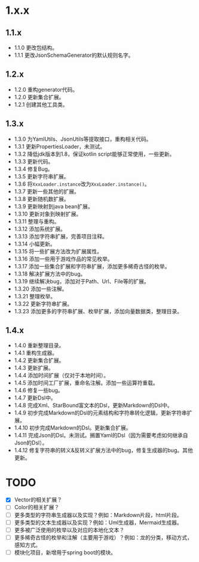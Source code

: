 # 1.x.x

## 1.1.x

* 1.1.0 更改包结构。
* 1.1.1 更改JsonSchemaGenerator的默认规则名字。

## 1.2.x

* 1.2.0 重构generator代码。
* 1.2.0 更新集合扩展。
* 1.2.1 创建其他工具类。

## 1.3.x

* 1.3.0 为YamlUtils、JsonUtils等提取接口，重构相关代码。
* 1.3.1 更新PropertiesLoader，未测试。
* 1.3.2 降低jdk版本到1.8，保证kotlin script能够正常使用，一些更新。
* 1.3.3 更新代码。
* 1.3.4 修复Bug。
* 1.3.5 更新字符串扩展。
* 1.3.6 将`XxxLoader.instance`改为`XxxLoader.instance()`。
* 1.3.7 更新一些其他的扩展。
* 1.3.8 更新随机数扩展。
* 1.3.9 更新映射到java bean扩展。
* 1.3.10 更新对象到映射扩展。
* 1.3.11 整理与重构。
* 1.3.12 添加系统扩展。
* 1.3.13 添加字符串扩展，完善项目注释。
* 1.3.14 小幅更新。
* 1.3.15 将一些扩展方法改为扩展属性。
* 1.3.16 添加一些用于游戏作品的常见枚举。
* 1.3.17 添加一些集合扩展和字符串扩展，添加更多稀奇古怪的枚举。
* 1.3.18 解决扩展方法中的bug。
* 1.3.19 继续解决bug，添加对于Path、Url、File等的扩展。
* 1.3.20 添加一些注解。
* 1.3.21 整理枚举。
* 1.3.22 更新字符串扩展。
* 1.3.23 添加更多的字符串扩展、枚举扩展，添加向量数据类，整理目录。

## 1.4.x

* 1.4.0 重新整理目录。
* 1.4.1 重构生成器。
* 1.4.2 更新集合扩展。
* 1.4.3 更新扩展。
* 1.4.4 添加时间扩展（仅对于本地时间）。
* 1.4.5 添加时间工厂扩展，重命名注解。添加一些运算符重载。
* 1.4.6 修复一些bug。
* 1.4.7 更新Dsl中。
* 1.4.8 完成Xml、StarBound富文本的Dsl，更新Markdown的Dsl中。
* 1.4.9 初步完成Markdown的Dsl的元素结构和字符串转化逻辑，更新字符串扩展。
* 1.4.10 初步完成Markdown的Dsl。更新集合扩展。
* 1.4.11 完成Json的Dsl。未测试。搁置Yaml的Dsl（因为需要考虑如何继承自Json的Dsl）。
* 1.4.12 修复字符串的转义&反转义扩展方法中的bug，修复生成器的bug。其他更新。

# TODO

* [X] Vector的相关扩展？
* [ ] Color的相关扩展？
* [ ] 更多类型的字符串生成器以及实现？例如：Markdown片段，html片段。
* [ ] 更多类型的文本生成器以及实现？例如：Uml生成器，Mermaid生成器。
* [ ] 更多被广泛使用的枚举以及对应的本地化文本？
* [ ] 更多稀奇古怪的枚举和注解（主要用于游戏）？例如：龙的分类，移动方式，感知方式。
* [ ] 模块化项目，新增用于spring boot的模块。
